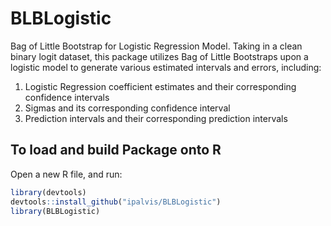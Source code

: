 # BLBLogistic
Bag of Little Bootstrap for Logistic Regression Model. Taking in a clean binary logit dataset, this package utilizes Bag of Little Bootstraps upon a logistic model to generate various estimated intervals and errors, including:

1) Logistic Regression coefficient estimates and their corresponding confidence intervals
2) Sigmas and its corresponding confidence interval
3) Prediction intervals and their corresponding prediction intervals

## To load and build Package onto R
Open a new R file, and run:
```r
library(devtools)
devtools::install_github("ipalvis/BLBLogistic")
library(BLBLogistic)
```


